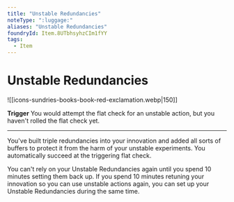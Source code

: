 ```yaml
---
title: "Unstable Redundancies"
noteType: ":luggage:"
aliases: "Unstable Redundancies"
foundryId: Item.8UTbhsyhzCIm1fYY
tags:
  - Item
---
```


# Unstable Redundancies
![[icons-sundries-books-book-red-exclamation.webp|150]]

**Trigger** You would attempt the flat check for an unstable action, but you haven't rolled the flat check yet.

* * *

You've built triple redundancies into your innovation and added all sorts of buffers to protect it from the harm of your unstable experiments. You automatically succeed at the triggering flat check.

You can't rely on your Unstable Redundancies again until you spend 10 minutes setting them back up. If you spend 10 minutes retuning your innovation so you can use unstable actions again, you can set up your Unstable Redundancies during the same time.
